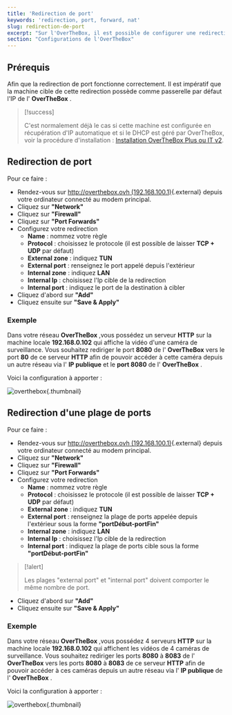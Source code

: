 ```yaml
---
title: 'Redirection de port'
keywords: 'redirection, port, forward, nat'
slug: redirection-de-port
excerpt: "Sur l'OverTheBox, il est possible de configurer une redirection de port afin de vous permettre d'accéder à une machine de votre réseau local depuis un réseau extérieur."
section: "Configurations de l'OverTheBox"
---
```


## Prérequis

Afin que la redirection de port fonctionne correctement. Il est impératif que la machine cible de cette redirection possède comme passerelle par défaut l'IP de l' **OverTheBox** .

> [!success]
>
> C'est normalement déjà le cas si cette machine est configurée en récupération d'IP automatique et si le DHCP est géré par OverTheBox,
> voir la procédure d'installation : [Installation OverTheBox Plus ou IT v2](../plus_itv2_installation/).
>

## Redirection de port
Pour ce faire :

- Rendez-vous sur [http://overthebox.ovh (192.168.100.1)](http://overthebox.ovh){.external} depuis votre ordinateur connecté au modem principal.
- Cliquez sur **"Network"**
- Cliquez sur **"Firewall"**
- Cliquez sur **"Port Forwards"**
- Configurez votre redirection
    - **Name** : nommez votre règle
    - **Protocol** : choisissez le protocole (il est possible de laisser **TCP + UDP** par défaut)
    - **External zone** : indiquez **TUN**
    - **External port** : renseignez le port appelé depuis l'extérieur
    - **Internal zone** : indiquez **LAN**
    - **Internal Ip** : choisissez l'Ip cible de la redirection
    - **Internal port** : indiquez le port de la destination à cibler
- Cliquez d'abord sur **"Add"**
- Cliquez ensuite sur **"Save & Apply"**


### Exemple
Dans votre réseau  **OverTheBox**  ,vous possédez un serveur  **HTTP**  sur la machine locale  **192.168.0.102**  qui affiche la vidéo d'une caméra de surveillance. Vous souhaitez rediriger le port  **8080**  de l' **OverTheBox** vers le port  **80**  de ce serveur  **HTTP**  afin de pouvoir accéder à cette caméra depuis un autre réseau via l' **IP publique**  et le  **port 8080**  de l' **OverTheBox** .

Voici la configuration à apporter :


![overthebox](images/4376b.png){.thumbnail}


## Redirection d'une plage de ports
Pour ce faire :

- Rendez-vous sur [http://overthebox.ovh (192.168.100.1)](http://overthebox.ovh){.external} depuis votre ordinateur connecté au modem principal.
- Cliquez sur **"Network"**
- Cliquez sur **"Firewall"**
- Cliquez sur **"Port Forwards"**
- Configurez votre redirection
    - **Name** : nommez votre règle
    - **Protocol** : choisissez le protocole (il est possible de laisser **TCP + UDP** par défaut)
    - **External zone** : indiquez **TUN**
    - **External port** : renseignez la plage de ports appelée depuis l'extérieur sous la forme **"portDébut-portFin"**
    - **Internal zone** : indiquez **LAN**
    - **Internal Ip** : choisissez l'Ip cible de la redirection
    - **Internal port** : indiquez la plage de ports cible sous la forme **"portDébut-portFin"**



> [!alert]
>
> Les plages "external port" et "internal port" doivent comporter le même nombre de port.
>

- Cliquez d'abord sur **"Add"**
- Cliquez ensuite sur **"Save & Apply"**


### Exemple
Dans votre réseau  **OverTheBox**  ,vous possédez 4 serveurs  **HTTP**  sur la machine locale  **192.168.0.102**  qui affichent les vidéos de 4 caméras de surveillance. Vous souhaitez rediriger les ports **8080** à **8083** de l' **OverTheBox** vers les ports **8080** à **8083** de ce serveur **HTTP** afin de pouvoir accéder à ces caméras depuis un autre réseau via l' **IP publique** de l' **OverTheBox** .

Voici la configuration à apporter :


![overthebox](images/FwdPlage.png){.thumbnail}
